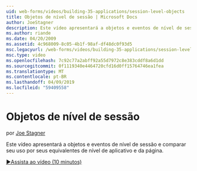 ```yaml
---
uid: web-forms/videos/building-35-applications/session-level-objects
title: Objetos de nível de sessão | Microsoft Docs
author: JoeStagner
description: Este vídeo apresentará a objetos e eventos de nível de sessão e comparar seu uso por seus equivalentes de nível de aplicativo e da página.
ms.author: riande
ms.date: 04/20/2009
ms.assetid: 4c968009-8c05-4b1f-98af-df48dc0f93d5
msc.legacyurl: /web-forms/videos/building-35-applications/session-level-objects
msc.type: video
ms.openlocfilehash: 7c92c77a2abff92a55d7972c8e383cddf8a6d1dd
ms.sourcegitcommit: 0f1119340e4464720cfd16d0ff15764746ea1fea
ms.translationtype: MT
ms.contentlocale: pt-BR
ms.lasthandoff: 04/09/2019
ms.locfileid: "59409558"
---
```

# <a name="session-level-objects"></a>Objetos de nível de sessão

por [Joe Stagner](https://github.com/JoeStagner)

Este vídeo apresentará a objetos e eventos de nível de sessão e comparar seu uso por seus equivalentes de nível de aplicativo e da página.

[&#9654;Assista ao vídeo (10 minutos)](https://channel9.msdn.com/Blogs/ASP-NET-Site-Videos/session-level-objects)
